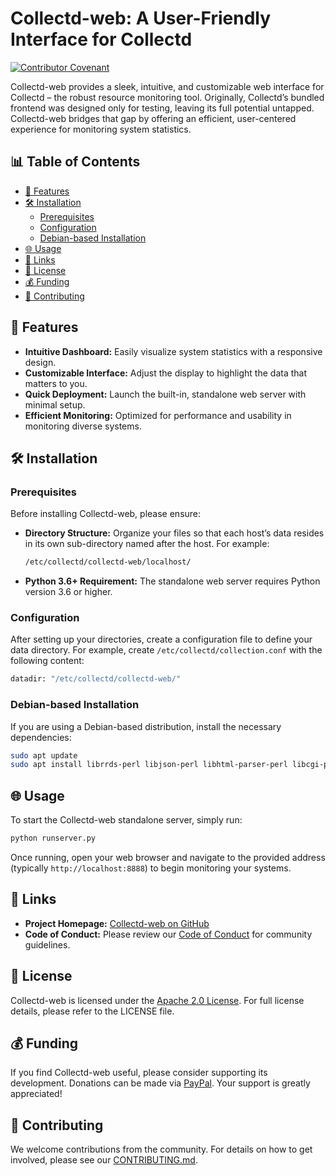 # Collectd-web: A User-Friendly Interface for Collectd

[![Contributor Covenant](https://img.shields.io/badge/Contributor%20Covenant-2.1-4baaaa.svg)](code_of_conduct.md)

Collectd-web provides a sleek, intuitive, and customizable web interface for Collectd – the robust resource monitoring tool. Originally, Collectd’s bundled frontend was designed only for testing, leaving its full potential untapped. Collectd-web bridges that gap by offering an efficient, user-centered experience for monitoring system statistics.

## 📊 Table of Contents

- [🚀 Features](#-features)
- [🛠 Installation](#-installation)
  - [Prerequisites](#prerequisites)
  - [Configuration](#configuration)
  - [Debian-based Installation](#debian-based-installation)
- [🌐 Usage](#-usage)
- [🔗 Links](#-links)
- [📄 License](#-license)
- [💰 Funding](#-funding)
- [📝 Contributing](#-contributing)

## 🚀 Features

- **Intuitive Dashboard:** Easily visualize system statistics with a responsive design.
- **Customizable Interface:** Adjust the display to highlight the data that matters to you.
- **Quick Deployment:** Launch the built-in, standalone web server with minimal setup.
- **Efficient Monitoring:** Optimized for performance and usability in monitoring diverse systems.

## 🛠 Installation

### Prerequisites

Before installing Collectd-web, please ensure:

- **Directory Structure:**
  Organize your files so that each host’s data resides in its own sub-directory named after the host. For example:

  ```sh
  /etc/collectd/collectd-web/localhost/
  ```

- **Python 3.6+ Requirement:**
  The standalone web server requires Python version 3.6 or higher.

### Configuration

After setting up your directories, create a configuration file to define your data directory. For example, create `/etc/collectd/collection.conf` with the following content:

```sh
datadir: "/etc/collectd/collectd-web/"
```

### Debian-based Installation

If you are using a Debian-based distribution, install the necessary dependencies:

```bash
sudo apt update
sudo apt install librrds-perl libjson-perl libhtml-parser-perl libcgi-pm-perl fonts-recommended python3-dotenv
```

## 🌐 Usage

To start the Collectd-web standalone server, simply run:

```bash
python runserver.py
```

Once running, open your web browser and navigate to the provided address (typically `http://localhost:8888`) to begin monitoring your systems.

## 🔗 Links

- **Project Homepage:** [Collectd-web on GitHub](http://github.com/httpdss/collectd-web)
- **Code of Conduct:** Please review our [Code of Conduct](code_of_conduct.md) for community guidelines.

## 📄 License

Collectd-web is licensed under the [Apache 2.0 License](LICENSE). For full license details, please refer to the LICENSE file.

## 💰 Funding

If you find Collectd-web useful, please consider supporting its development. Donations can be made via [PayPal](https://www.paypal.me/httpdss). Your support is greatly appreciated!

## 📝 Contributing

We welcome contributions from the community. For details on how to get involved, please see our [CONTRIBUTING.md](.github/CONTRIBUTING.md).
